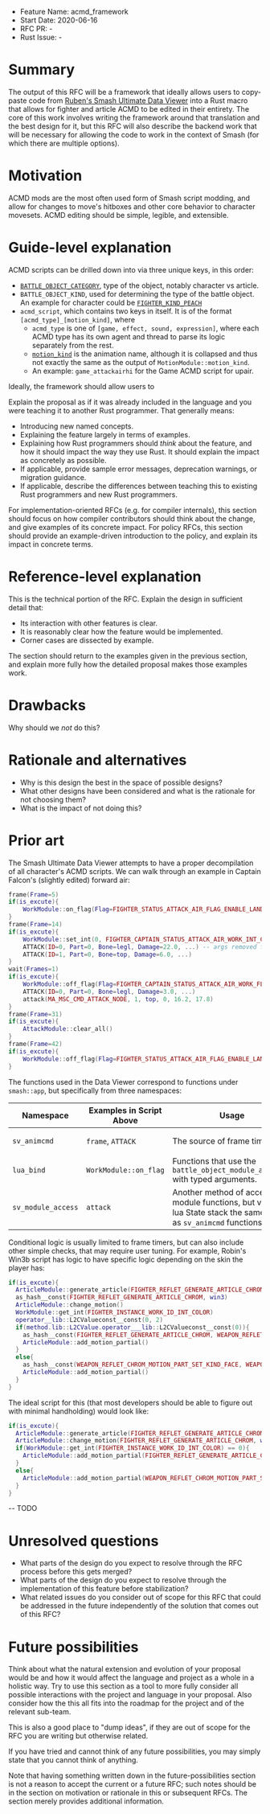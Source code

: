 - Feature Name: acmd_framework
- Start Date: 2020-06-16
- RFC PR: -
- Rust Issue: -

# Summary
[summary]: #summary

The output of this RFC will be a framework that ideally allows users to copy-paste code from 
[Ruben's Smash Ultimate Data Viewer](https://rubendal.github.io/ssbu/#/) into a Rust macro that allows for
fighter and article ACMD to be edited in their entirety. The core of this work involves writing the framework
around that translation and the best design for it, but this RFC will also describe the backend work that will be 
necessary for allowing the code to work in the context of Smash (for which there are multiple options).

# Motivation
[motivation]: #motivation

ACMD mods are the most often used form of Smash script modding, and allow for changes to move's hitboxes and other
core behavior to character movesets. ACMD editing should be simple, legible, and extensible.

# Guide-level explanation
[guide-level-explanation]: #guide-level-explanation

ACMD scripts can be drilled down into via three unique keys, in this order:
- [`BATTLE_OBJECT_CATEGORY`](https://ultimate-research.github.io/skyline-rs-template/doc/smash/index.html?search=BATTLE_OBJECT_CATEGORY), type of the object, notably character vs article.
- `BATTLE_OBJECT_KIND`, used for determining the type of the battle object. An example for character could be [`FIGHTER_KIND_PEACH`](https://ultimate-research.github.io/skyline-rs-template/doc/smash/app/sv_system/fn.battle_object_kind.html?search=FIGHTER_KIND_)
- `acmd_script`, which contains two keys in itself. It is of the format `[acmd_type]_[motion_kind]`, where
  - `acmd_type` is one of `[game, effect, sound, expression]`, where each ACMD type has its own agent and thread to parse its logic separately from the rest.
  - [`motion_kind`](https://ultimate-research.github.io/skyline-rs-template/doc/smash/app/lua_bind/MotionModule/fn.motion_kind.html) is the animation name, although it is collapsed and thus not exactly the same as the output of `MotionModule::motion_kind`.
  - An example: `game_attackairhi` for the Game ACMD script for upair.
  
Ideally, the framework should allow users to 

Explain the proposal as if it was already included in the language and you were teaching it to another Rust programmer. That generally means:

- Introducing new named concepts.
- Explaining the feature largely in terms of examples.
- Explaining how Rust programmers should *think* about the feature, and how it should impact the way they use Rust. It should explain the impact as concretely as possible.
- If applicable, provide sample error messages, deprecation warnings, or migration guidance.
- If applicable, describe the differences between teaching this to existing Rust programmers and new Rust programmers.

For implementation-oriented RFCs (e.g. for compiler internals), this section should focus on how compiler contributors should think about the change, and give examples of its concrete impact. For policy RFCs, this section should provide an example-driven introduction to the policy, and explain its impact in concrete terms.

# Reference-level explanation
[reference-level-explanation]: #reference-level-explanation

This is the technical portion of the RFC. Explain the design in sufficient detail that:

- Its interaction with other features is clear.
- It is reasonably clear how the feature would be implemented.
- Corner cases are dissected by example.

The section should return to the examples given in the previous section, and explain more fully how the detailed proposal makes those examples work.

# Drawbacks
[drawbacks]: #drawbacks

Why should we *not* do this?

# Rationale and alternatives
[rationale-and-alternatives]: #rationale-and-alternatives

- Why is this design the best in the space of possible designs?
- What other designs have been considered and what is the rationale for not choosing them?
- What is the impact of not doing this?

# Prior art
[prior-art]: #prior-art

The Smash Ultimate Data Viewer attempts to have a proper decompilation of all character's ACMD scripts. We can walk through an example in Captain Falcon's (slightly edited) forward air:
```lua
frame(Frame=5)
if(is_excute){
    WorkModule::on_flag(Flag=FIGHTER_STATUS_ATTACK_AIR_FLAG_ENABLE_LANDING)
}
frame(Frame=14)
if(is_excute){
    WorkModule::set_int(0, FIGHTER_CAPTAIN_STATUS_ATTACK_AIR_WORK_INT_CRITICAL_ATTACK_ID)
    ATTACK(ID=0, Part=0, Bone=legl, Damage=22.0, ...) -- args removed for brevity
    ATTACK(ID=1, Part=0, Bone=top, Damage=6.0, ...)
}
wait(Frames=1)
if(is_excute){
    WorkModule::off_flag(Flag=FIGHTER_CAPTAIN_STATUS_ATTACK_AIR_WORK_FLAG_CRITICAL)
    ATTACK(ID=0, Part=0, Bone=legl, Damage=3.0, ...)
    attack(MA_MSC_CMD_ATTACK_NODE, 1, top, 0, 16.2, 17.8)
}
frame(Frame=31)
if(is_excute){
    AttackModule::clear_all()
}
frame(Frame=42)
if(is_excute){
    WorkModule::off_flag(Flag=FIGHTER_STATUS_ATTACK_AIR_FLAG_ENABLE_LANDING)
}
```

The functions used in the Data Viewer correspond to functions under `smash::app`, but specifically from three namespaces:

Namespace | Examples in Script Above | Usage | Rust Translation
--- | --- | --- | ---
`sv_animcmd` | `frame`, `ATTACK` | The source of frame timers and | `l2c_agent.push_lua_stack(L2CValue::new_int(0)); ... smash::app::sv_animcmd::ATTACK(l2c_agent.lua_state_agent); l2c_agent.clear_lua_stack(); `
`lua_bind` | `WorkModule::on_flag` | Functions that use the `battle_object_module_accessor` with typed arguments. | `smash::app::lua_bind::WorkModule::on_flag(module_accessor, FIGHTER_STATUS_ATTACK_AIR_FLAG_ENABLE_LANDING);`
`sv_module_access` | `attack` | Another method of accessing module functions, but via the lua State stack the same way as `sv_animcmd` functions. | `l2c_agent.push_lua_stack(L2CValue::new_int(MA_MSC_CMD_ATTACK_NODE)); l2c_agent.push_lua_stack(L2CValue::new_int(1)); l2c_agent.push_lua_stack(L2CValue::new_int(hash40("top"));... smash::app::sv_animcmd::ATTACK(l2c_agent.lua_state_agent); l2c_agent.clear_lua_stack(); `

Conditional logic is usually limited to frame timers, but can also include other simple checks, that may require user tuning. For example, Robin's Win3b script has logic to have specific logic depending on the skin the player has:
```lua
if(is_excute){
  ArticleModule::generate_article(FIGHTER_REFLET_GENERATE_ARTICLE_CHROM)
  as_hash__const(FIGHTER_REFLET_GENERATE_ARTICLE_CHROM, win3)
  ArticleModule::change_motion()
  WorkModule::get_int(FIGHTER_INSTANCE_WORK_ID_INT_COLOR)
  operator__lib::L2CValueconst__const(0, 2)
  if(method.lib::L2CValue.operator___lib::L2CValueconst__const(0)){
    as_hash__const(FIGHTER_REFLET_GENERATE_ARTICLE_CHROM, WEAPON_REFLET_CHROM_MOTION_PART_SET_KIND_FACE, win3b, 0, 1, False, False, 0, False, True, False)
    ArticleModule::add_motion_partial()
  }
  else{
    as_hash__const(WEAPON_REFLET_CHROM_MOTION_PART_SET_KIND_FACE, WEAPON_REFLET_CHROM_MOTION_PART_SET_KIND_FACE, win3a, 0, 1, False, False, 0, False, True, False)
    ArticleModule::add_motion_partial()
  }
}
```

The ideal script for this (that most developers should be able to figure out with minimal handholding) would look like:
```lua
if(is_excute){
  ArticleModule::generate_article(FIGHTER_REFLET_GENERATE_ARTICLE_CHROM)
  ArticleModule::change_motion(FIGHTER_REFLET_GENERATE_ARTICLE_CHROM, win3, false, 2.0)
  if(WorkModule::get_int(FIGHTER_INSTANCE_WORK_ID_INT_COLOR) == 0){
    ArticleModule::add_motion_partial(FIGHTER_REFLET_GENERATE_ARTICLE_CHROM, WEAPON_REFLET_CHROM_MOTION_PART_SET_KIND_FACE, win3b, 0, 1, False, False, 0, False, True, False)
  }
  else{
    ArticleModule::add_motion_partial(WEAPON_REFLET_CHROM_MOTION_PART_SET_KIND_FACE, WEAPON_REFLET_CHROM_MOTION_PART_SET_KIND_FACE, win3a, 0, 1, False, False, 0, False, True, False)
  }
}
```

-- TODO

# Unresolved questions
[unresolved-questions]: #unresolved-questions

- What parts of the design do you expect to resolve through the RFC process before this gets merged?
- What parts of the design do you expect to resolve through the implementation of this feature before stabilization?
- What related issues do you consider out of scope for this RFC that could be addressed in the future independently of the solution that comes out of this RFC?

# Future possibilities
[future-possibilities]: #future-possibilities

Think about what the natural extension and evolution of your proposal would
be and how it would affect the language and project as a whole in a holistic
way. Try to use this section as a tool to more fully consider all possible
interactions with the project and language in your proposal.
Also consider how the this all fits into the roadmap for the project
and of the relevant sub-team.

This is also a good place to "dump ideas", if they are out of scope for the
RFC you are writing but otherwise related.

If you have tried and cannot think of any future possibilities,
you may simply state that you cannot think of anything.

Note that having something written down in the future-possibilities section
is not a reason to accept the current or a future RFC; such notes should be
in the section on motivation or rationale in this or subsequent RFCs.
The section merely provides additional information.
